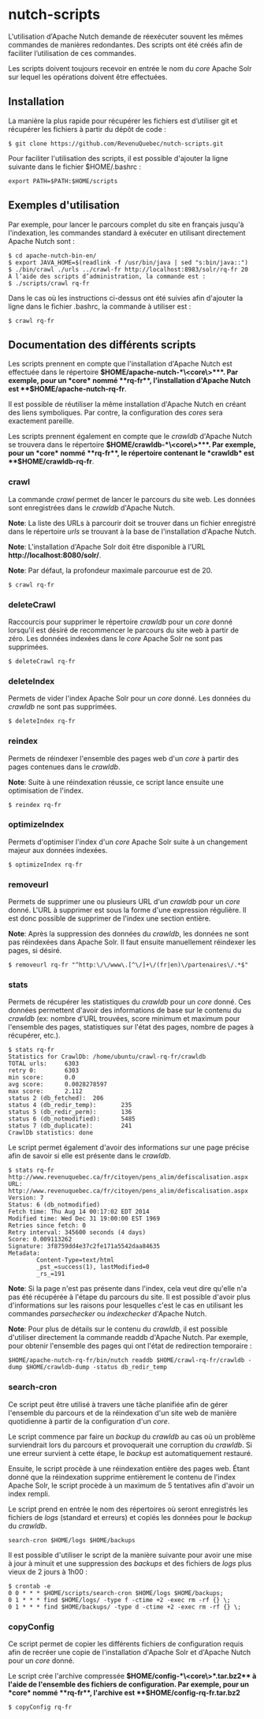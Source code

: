 nutch-scripts
=============

L'utilisation d'Apache Nutch demande de réexécuter souvent les mêmes commandes de
manières redondantes. Des scripts ont été créés afin de faciliter l’utilisation de ces commandes.

Les scripts doivent toujours recevoir en entrée le nom du *core* Apache Solr sur lequel les opérations doivent être effectuées.

## Installation

La manière la plus rapide pour récupérer les fichiers est d’utiliser git et récupérer les fichiers à
partir du dépôt de code :
```
$ git clone https://github.com/RevenuQuebec/nutch-scripts.git
```

Pour faciliter l'utilisation des scripts, il est possible d'ajouter la ligne suivante dans le fichier
$HOME/.bashrc :
```
export PATH=$PATH:$HOME/scripts
```

## Exemples d'utilisation

Par exemple, pour lancer le parcours complet du site en français jusqu'à l'indexation, les
commandes standard à exécuter en utilisant directement Apache Nutch sont :
```
$ cd apache-nutch-bin-en/
$ export JAVA_HOME=$(readlink -f /usr/bin/java | sed "s:bin/java::")
$ ./bin/crawl ./urls ../crawl-fr http://localhost:8983/solr/rq-fr 20
À l’aide des scripts d’administration, la commande est :
$ ./scripts/crawl rq-fr
```

Dans le cas où les instructions ci-dessus ont été suivies afin d'ajouter la ligne
dans le fichier .bashrc, la commande à utiliser est :
```
$ crawl rq-fr
```

## Documentation des différents scripts

Les scripts prennent en compte que l'installation d'Apache Nutch est effectuée dans le répertoire **$HOME/apache-nutch-*\<core\>***. Par exemple, pour un *core* nommé **rq-fr**, l'installation d'Apache Nutch est **$HOME/apache-nutch-rq-fr**.

Il est possible de réutiliser la même installation d'Apache Nutch en créant des liens symboliques. Par contre, la configuration des *cores* sera exactement pareille.

Les scripts prennent également en compte que le *crawldb* d'Apache Nutch se trouvera dans le répertoire **$HOME/crawldb-*\<core\>***. Par exemple, pour un *core* nommé **rq-fr**, le répertoire contenant le *crawldb* est **$HOME/crawldb-rq-fr**.

### crawl

La commande *crawl* permet de lancer le parcours du site web. Les données sont enregistrées dans le *crawldb* d'Apache Nutch.

**Note**: La liste des URLs à parcourir doit se trouver dans un fichier enregistré dans le répertoire *urls* se trouvant à la base de l'installation d'Apache Nutch.

**Note**: L'installation d'Apache Solr doit être disponible à l'URL **http://localhost:8080/solr/**.

**Note**: Par défaut, la profondeur maximale parcourue est de 20.

```
$ crawl rq-fr
```

### deleteCrawl

Raccourcis pour supprimer le répertoire *crawldb* pour un *core* donné lorsqu'il est désiré de recommencer le parcours du site web à partir de zéro. Les données indexées dans le *core* Apache Solr ne sont pas supprimées.

```
$ deleteCrawl rq-fr
```

### deleteIndex

Permets de vider l'index Apache Solr pour un *core* donné. Les données du *crawldb* ne sont pas supprimées.

```
$ deleteIndex rq-fr
```

### reindex

Permets de réindexer l'ensemble des pages web d'un *core* à partir des pages contenues dans le *crawldb*.

**Note**: Suite à une réindexation réussie, ce script lance ensuite une optimisation de l'index.

```
$ reindex rq-fr
```

### optimizeIndex

Permets d'optimiser l'index d'un *core* Apache Solr suite à un changement majeur aux données indexées.

```
$ optimizeIndex rq-fr
```

### removeurl

Permets de supprimer une ou plusieurs URL d'un *crawldb* pour un *core* donné. L'URL à supprimer est sous la forme d'une expression régulière. Il est donc possible de supprimer de l'index une section entière.

**Note**: Après la suppression des données du *crawldb*, les données ne sont pas réindexées dans Apache Solr. Il faut ensuite manuellement réindexer les pages, si désiré.

```
$ removeurl rq-fr "^http:\/\/www\.[^\/]+\/(fr|en)\/partenaires\/.*$"
```

### stats

Permets de récupérer les statistiques du *crawldb* pour un *core* donné. Ces données permettent d'avoir des informations de base sur le contenu du *crawldb* (ex: nombre d'URL trouvées, score minimum et maximum pour l'ensemble des pages, statistiques sur l'état des pages, nombre de pages à récupérer, etc.).

```
$ stats rq-fr
Statistics for CrawlDb: /home/ubuntu/crawl-rq-fr/crawldb
TOTAL urls:     6303
retry 0:        6303
min score:      0.0
avg score:      0.0028278597
max score:      2.112
status 2 (db_fetched):  206
status 4 (db_redir_temp):       235
status 5 (db_redir_perm):       136
status 6 (db_notmodified):      5485
status 7 (db_duplicate):        241
CrawlDb statistics: done
```

Le script permet également d'avoir des informations sur une page précise afin de savoir si elle est présente dans le *crawldb*.

```
$ stats rq-fr http://www.revenuquebec.ca/fr/citoyen/pens_alim/defiscalisation.aspx
URL: http://www.revenuquebec.ca/fr/citoyen/pens_alim/defiscalisation.aspx
Version: 7
Status: 6 (db_notmodified)
Fetch time: Thu Aug 14 00:17:02 EDT 2014
Modified time: Wed Dec 31 19:00:00 EST 1969
Retries since fetch: 0
Retry interval: 345600 seconds (4 days)
Score: 0.009113262
Signature: 3f8759dd4e37c2fe171a5542daa84635
Metadata:
        Content-Type=text/html
        _pst_=success(1), lastModified=0
        _rs_=191
```

**Note**: Si la page n'est pas présente dans l'index, cela veut dire qu'elle n'a pas été récupérée à l'étape du parcours du site. Il est possible d'avoir plus d'informations sur les raisons pour lesquelles c'est le cas en utilisant les commandes *parsechecker* ou *indexchecker* d'Apache Nutch.

**Note**: Pour plus de détails sur le contenu du *crawldb*, il est possible d'utiliser directement la commande readdb d'Apache Nutch. Par exemple, pour obtenir l'ensemble des pages qui ont l'état de redirection temporaire :
```
$HOME/apache-nutch-rq-fr/bin/nutch readdb $HOME/crawl-rq-fr/crawldb -dump $HOME/crawldb-dump -status db_redir_temp
```

### search-cron

Ce script peut être utilisé à travers une tâche planifiée afin de gérer l'ensemble du parcours et de la réindexation d'un site web de manière quotidienne à partir de la configuration d'un *core*.

Le script commence par faire un *backup* du *crawldb* au cas où un problème surviendrait lors du parcours et provoquerait une corruption du *crawldb*. Si une erreur survient à cette étape, le *backup* est automatiquement restauré.

Ensuite, le script procède à une réindexation entière des pages web. Étant donné que la réindexation supprime entièrement le contenu de l'index Apache Solr, le script procède à un maximum de 5 tentatives afin d'avoir un index rempli.

Le script prend en entrée le nom des répertoires où seront enregistrés les fichiers de *logs* (standard et erreurs) et copiés les données pour le *backup* du *crawldb*.

```
search-cron $HOME/logs $HOME/backups
```

Il est possible d'utiliser le script de la manière suivante pour avoir une mise à jour à minuit et une suppression des *backups* et des fichiers de *logs* plus vieux de 2 jours à 1h00 :
```
$ crontab -e
0 0 * * * $HOME/scripts/search-cron $HOME/logs $HOME/backups;
0 1 * * * find $HOME/logs/ -type f -ctime +2 -exec rm -rf {} \;
0 1 * * * find $HOME/backups/ -type d -ctime +2 -exec rm -rf {} \;
```

### copyConfig

Ce script permet de copier les différents fichiers de configuration requis afin de recréer une copie de l'installation d'Apache Solr et d'Apache Nutch pour un *core* donné.

Le script crée l'archive compressée **$HOME/config-*\<core\>*.tar.bz2** à l'aide de l'ensemble des fichiers de configuration. Par exemple, pour un *core* nommé **rq-fr**, l'archive est **$HOME/config-rq-fr.tar.bz2**

```
$ copyConfig rq-fr
```
